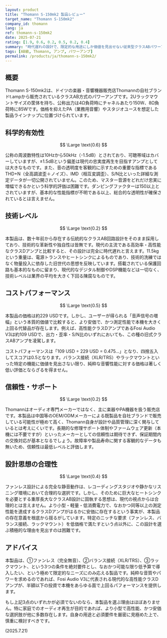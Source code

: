 ```yaml
---
layout: product
title: "Thomann S-150mk2 製品レビュー"
target_name: "Thomann S-150mk2"
company_id: thomann
lang: ja
ref: thomann-s-150mk2
date: 2025-07-21
rating: [1.9, 0.6, 0.2, 0.5, 0.2, 0.4]
summary: "時代遅れの設計で、限定的な用途にしか価値を見出せない従来型クラスABパワーアンプ"
tags: [AB級, Thomann, アンプ, パワーアンプ]
permalink: /products/ja/thomann-s-150mk2/
---
```

## 概要

Thomann S-150mk2は、ドイツの楽器・音響機器販売店Thomannの自社ブランドt.ampから販売されているクラスAB方式のパワーアンプです。2Uラックマウントサイズの筐体を持ち、公称出力は4Ω負荷時にチャネルあたり150W、8Ω負荷時に85Wです。価格を抑えたPA（業務用音響）やスタジオユースを想定した製品ラインナップに位置づけられています。

## 科学的有効性

$$ \Large \text{0.6} $$

公称の周波数特性は10Hzから50kHz（-1.5dB）とされており、可聴帯域はカバーしていますが、±1.5dBという偏差は現代の忠実度再生を目指すアンプとしては大きなものです。また、音の透明度を客観的に示すための重要な指標であるTHD+N（全高調波歪＋ノイズ）、IMD（相互変調歪）、S/N比といった詳細な測定データが一切公開されていません。このため、マスター音源をどれだけ忠実に増幅できるかという科学的評価は困難です。ダンピングファクターは150以上とされていますが、基本的な性能指標が不明である以上、総合的な透明性が確保されているとは言えません。

## 技術レベル

$$ \Large \text{0.2} $$

本製品は、数十年前から存在する伝統的なクラスAB回路設計をそのまま採用しており、技術的な革新性や独自性は皆無です。現代の主流である高効率・高性能なクラスDアンプと比較すると、その設計は完全に時代遅れと言えます。11.5kgという重量は、電源トランスやヒートシンクによるものであり、技術的洗練ではなく物量投入に依存した旧世代の思想を反映しています。搭載されている保護回路も基本的なものに留まり、現代的なデジタル制御やDSP機能などは一切なく、技術レベルは業界の平均を大きく下回る陳腐なものです。

## コストパフォーマンス

$$ \Large \text{0.5} $$

本製品の価格は約229 USDです。しかし、ユーザーが得られる「音声信号の増幅」という本質的価値で比較すると、より安価で、かつ測定性能で本機を大きく上回る代替品が存在します。例えば、高性能クラスDアンプであるFosi Audio V3は約109 USDで、出力・歪率・S/N比のいずれにおいても、この種の旧式クラスABアンプを凌駕します。

コストパフォーマンスは「109 USD ÷ 229 USD = 0.475...」となり、四捨五入してスコアは0.5となります。バランス接続（XLR/TRS）やラックマウントといった特定の機能に価値を見出さない限り、純粋な音響性能に対する価格は著しく低い評価とならざるを得ません。

## 信頼性・サポート

$$ \Large \text{0.2} $$

Thomannはオーディオ専門メーカーではなく、主に楽器やPA機器を扱う販売店です。本製品は中国等のOEM/ODMメーカーによる既製品を自社ブランドで販売している可能性が極めて高く、Thomann自身が設計や品質管理に深く関与しているとは考えにくいです。長期的な修理サポート体制やファームウェア更新（本機には不要ですが）といったメーカーとしての信頼性は期待できず、保証期間内の交換対応が基本となるでしょう。故障率や製品寿命に関する客観的なデータも無いため、信頼性は最低レベルと評価します。

## 設計思想の合理性

$$ \Large \text{0.4} $$

ファンレス設計による完全な静音動作は、レコーディングスタジオや静かなリスニング環境において合理的な選択です。しかし、そのために巨大なヒートシンクを必要とする重厚長大なクラスAB設計に固執する思想は、現代の視点からは合理的とは言えません。より小型・軽量・低消費電力で、なおかつ同等以上の測定性能を達成するクラスDアンプがはるかに安価に存在するという事実が、本製品の存在意義を根底から揺るがしています。特定のニッチな要求（ファンレス、バランス接続、ラックマウント）を低価格で満たすという点以外に、この設計を選ぶ積極的な理由を見出すのは困難です。

## アドバイス

本製品は、①ファンレス（完全無音）、②バランス接続（XLR/TRS）、③ラックマウント、という3つの条件を絶対要件とし、なおかつ可能な限り低予算で導入したい、という極めて限定的なニーズにのみ応える製品です。純粋な音質やパワーを求めるのであれば、Fosi Audio V3に代表される現代的な高性能クラスDアンプが、半額以下の投資で本機をあらゆる面で上回るパフォーマンスを提供します。

もし上記3点のいずれかが必須でないのなら、本製品を選ぶ理由はほぼありません。特に家庭でのオーディオ再生が目的であれば、より小型で高性能、かつ安価な選択肢が他に多数存在します。自身の用途と必須要件を厳密に見極めた上で、慎重に検討すべきです。

(2025.7.21)
